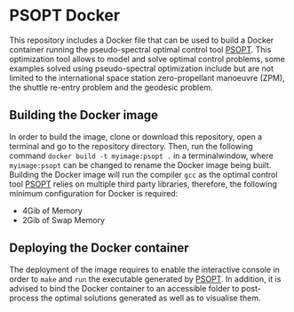 # PSOPT Docker

This repository includes a Docker file that can be used to build a Docker container running the pseudo-spectral optimal control tool [PSOPT](https://github.com/PSOPT/psopt). This optimization tool allows to model and solve optimal control problems, some examples solved using pseudo-spectral optimization include but are not limited to the international space station zero-propellant manoeuvre (ZPM), the shuttle re-entry problem and the geodesic problem.

## Building the Docker image
In order to build the image, clone or download this repository, open a terminal and go to the repository directory.
Then, run the following command `docker build -t myimage:psopt .`  in a terminalwindow, where `myimage:psopt` can be changed to rename the Docker image being built. Building the Docker image will run the compiler `gcc` as the optimal control tool [PSOPT](https://github.com/PSOPT/psopt) relies on multiple third party libraries, therefore, the following minimum configuration for Docker is required:

* 4Gib of Memory
* 2Gib of Swap Memory

## Deploying the Docker container
The deployment of the image requires to enable the interactive console in order to `make` and `run` the executable generated by [PSOPT](https://github.com/PSOPT/psopt). In addition, it is advised to bind the Docker container to an accessible folder to post-process the optimal solutions generated as well as to visualise them.